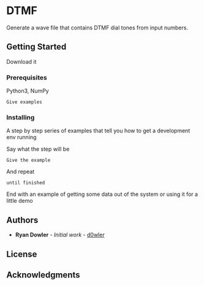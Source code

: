# DTMF

Generate a wave file that contains DTMF dial tones from input numbers.

## Getting Started

Download it

### Prerequisites

Python3, NumPy

```
Give examples
```

### Installing

A step by step series of examples that tell you how to get a development env running

Say what the step will be

```
Give the example
```

And repeat

```
until finished
```

End with an example of getting some data out of the system or using it for a little demo


## Authors

* **Ryan Dowler** - *Initial work* - [d0wler](https://github.com/d0wler)


## License


## Acknowledgments

